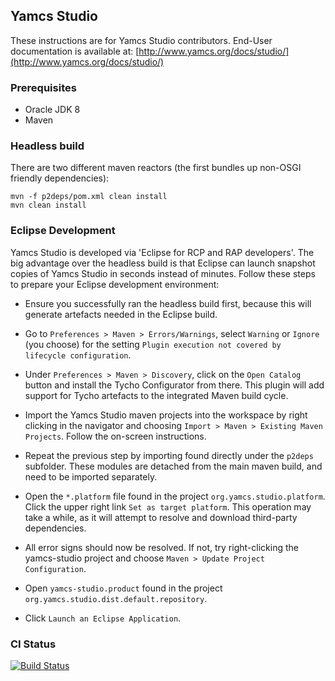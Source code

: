 ## Yamcs Studio

These instructions are for Yamcs Studio contributors. End-User documentation is available at: [http://www.yamcs.org/docs/studio/](http://www.yamcs.org/docs/studio/)

### Prerequisites
* Oracle JDK 8
* Maven


### Headless build

There are two different maven reactors (the first bundles up non-OSGI friendly dependencies):

```
mvn -f p2deps/pom.xml clean install
mvn clean install
```

### Eclipse Development

Yamcs Studio is developed via 'Eclipse for RCP and RAP developers'. The big advantage over the headless build is that Eclipse can launch snapshot copies of Yamcs Studio in seconds instead of minutes. Follow these steps to prepare your Eclipse development environment:

- Ensure you successfully ran the headless build first, because this will generate artefacts needed in the Eclipse build.

- Go to `Preferences > Maven > Errors/Warnings`, select `Warning` or `Ignore` (you choose) for the setting `Plugin execution not covered by lifecycle configuration`.

- Under `Preferences > Maven > Discovery`, click on the `Open Catalog` button and install the Tycho Configurator from there. This plugin will add support for Tycho artefacts to the integrated Maven build cycle.

- Import the Yamcs Studio maven projects into the workspace by right clicking in the navigator and choosing `Import > Maven > Existing Maven Projects`. Follow the on-screen instructions.

- Repeat the previous step by importing found directly under the `p2deps` subfolder. These modules are detached from the main maven build, and need to be imported separately.

- Open the `*.platform` file found in the project `org.yamcs.studio.platform`. Click the upper right link `Set as target platform`. This operation may take a while, as it will attempt to resolve and download third-party dependencies.

- All error signs should now be resolved. If not, try right-clicking the yamcs-studio project and choose `Maven > Update Project Configuration`.

- Open `yamcs-studio.product` found in the project `org.yamcs.studio.dist.default.repository`.

- Click `Launch an Eclipse Application`.


### CI Status

[![Build Status](https://travis-ci.org/yamcs/yamcs-studio.svg?branch=master)](https://travis-ci.org/yamcs/yamcs-studio)
